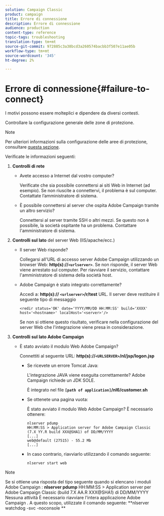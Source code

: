 ```yaml
---
solution: Campaign Classic
product: campaign
title: Errore di connessione
description: Errore di connessione
audience: production
content-type: reference
topic-tags: troubleshooting
translation-type: tm+mt
source-git-commit: 972885c3a38bcd3a260574bacbb3f507e11ae05b
workflow-type: tm+mt
source-wordcount: '345'
ht-degree: 2%

---
```



# Errore di connessione{#failure-to-connect}

I motivi possono essere molteplici e dipendere da diversi contesti.

Controllare la configurazione generale delle zone di protezione.

>[!NOTE]
>
>Per ulteriori informazioni sulla configurazione delle aree di protezione, consultare [questa sezione](../../installation/using/configuring-campaign-server.md#defining-security-zones).

Verificate le informazioni seguenti:

1. **Controlli di rete**

   * Avete accesso a Internet dal vostro computer?

      Verificate che sia possibile connettersi ai siti Web in Internet (ad esempio). Se non riuscite a connettervi, il problema è sul computer. Contattate l’amministratore di sistema.

   * È possibile connettersi al server che ospita  Adobe Campaign tramite un altro servizio?

      Connettersi al server tramite SSH o altri mezzi. Se questo non è possibile, la società ospitante ha un problema. Contattare l&#39;amministratore di sistema.

1. **Controlli sul lato** del server Web (IIS/apache/ecc.)

   * Il server Web risponde?

      Collegarsi all&#39;URL di accesso  server Adobe Campaign utilizzando un browser Web: **http(s)://`<urlserver>`**. Se non risponde, il server Web viene arrestato sul computer. Per riavviare il servizio, contattare l&#39;amministratore di sistema della società host.

   *  Adobe Campaign è stato integrato correttamente?

      Accedi a: **http(s):// `<urlserver>`/r/test** URL. Il server deve restituire il seguente tipo di messaggio

      ```
      <redir status='OK' date='YYYY/MM/DD HH:MM:SS' build='XXXX' host='<hostname>' localHost='<server>'/>
      ```

      Se non si ottiene questo risultato, verificare nella configurazione del server Web che l&#39;integrazione viene presa in considerazione.

1. **Controlli sul lato  Adobe Campaign**

   * È stato avviato il modulo Web  Adobe Campaign?

      Connettiti al seguente URL: **http(s)://`<URLSERVER>`/nl/jsp/logon.jsp**

      * Se ricevete un errore Tomcat Java:

         L&#39;integrazione JAVA viene eseguita correttamente?  Adobe Campaign richiede un JDK SOLE.

         È integrato nel file **`[path of application]`/nl6/customer.sh**

      * Se ottenete una pagina vuota:

         È stato avviato il modulo Web  Adobe Campaign? È necessario ottenere:

         ```
         nlserver pdump
         HH:MM:SS > Application server for Adobe Campaign Classic (7.X YY.R build XXX@SHA1) of DD/MM/YYYY
         [...]
         web@default (27515) - 55.2 Mb
         [...]
         ```

      * In caso contrario, riavviarlo utilizzando il comando seguente:

         ```
         nlserver start web
         ```
>[!NOTE]
>
>Se si ottiene una risposta del tipo seguente quando si elencano i moduli Adobe Campaign : **nlserver pdump**
>HH:MM:SS > Application server per Adobe Campaign Classic (build 7.X AA.R XXX@SHA1) di DD/MM/YYYY Nessuna attività È necessario riavviare l&#39;intera applicazione Adobe Campaign . A questo scopo, utilizzate il comando seguente: **nlserver watchdog -svc -noconsole **
